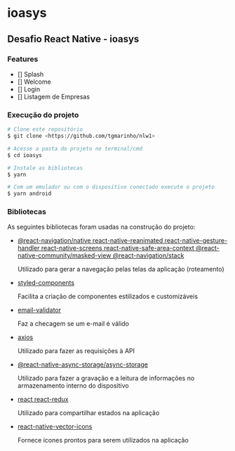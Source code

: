 # ioasys

## Desafio React Native - ioasys

### Features

- [] Splash
- [] Welcome
- [] Login
- [] Listagem de Empresas

### Execução do projeto

```bash
# Clone este repositório
$ git clone <https://github.com/tgmarinho/nlw1>

# Acesse a pasta do projeto no terminal/cmd
$ cd ioasys

# Instale as bibliotecas
$ yarn

# Com um emulador ou com o dispositivo conectado execute o projeto
$ yarn android
```

### Bibliotecas

As seguintes bibliotecas foram usadas na construção do projeto:

- [@react-navigation/native react-native-reanimated react-native-gesture-handler react-native-screens react-native-safe-area-context @react-native-community/masked-view @react-navigation/stack](https://reactnavigation.org/docs/getting-started/)

  Utilizado para gerar a navegação pelas telas da aplicação (roteamento)

- [styled-components](https://styled-components.com/docs/basics#installation)

  Facilita a criação de componentes estilizados e customizáveis

- [email-validator](https://www.npmjs.com/package/email-validator)

  Faz a checagem se um e-mail é válido

- [axios](https://github.com/axios/axios)

  Utilizado para fazer as requisições à API

- [@react-native-async-storage/async-storage](https://react-native-async-storage.github.io/async-storage/docs/install/)

  Utilizado para fazer a gravação e a leitura de informações no armazenamento interno do dispositivo

- [react react-redux](https://react-redux.js.org/introduction/getting-started)

  Utilizado para compartilhar estados na aplicação

- [react-native-vector-icons](https://github.com/oblador/react-native-vector-icons)

  Fornece ícones prontos para serem utilizados na aplicação
